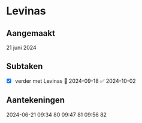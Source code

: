 # Levinas

## Aangemaakt 
21 juni 2024
## Subtaken
- [x] verder met Levinas 📅 2024-09-18 ✅ 2024-10-02

## Aantekeningen 
2024-06-21 
09:34 80
09:47 81
09:56 82